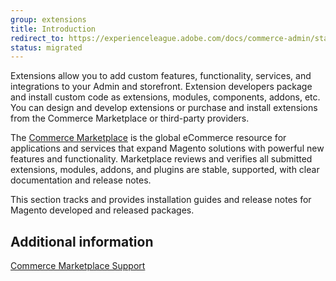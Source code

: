 ```yaml
---
group: extensions
title: Introduction
redirect_to: https://experienceleague.adobe.com/docs/commerce-admin/start/resources/extensions.html
status: migrated
---
```


Extensions allow you to add custom features, functionality, services, and integrations to your Admin and storefront. Extension developers package and install custom code as extensions, modules, components, addons, etc. You can design and develop extensions or purchase and install extensions from the Commerce Marketplace or third-party providers.

The [Commerce Marketplace](https://marketplace.magento.com/) is the global eCommerce resource for applications and services that expand Magento solutions with powerful new features and functionality. Marketplace reviews and verifies all submitted extensions, modules, addons, and plugins are stable, supported, with clear documentation and release notes.

This section tracks and provides installation guides and release notes for Magento developed and released packages.

## Additional information

[Commerce Marketplace Support](https://marketplacesupport.magento.com/hc/en-us)
